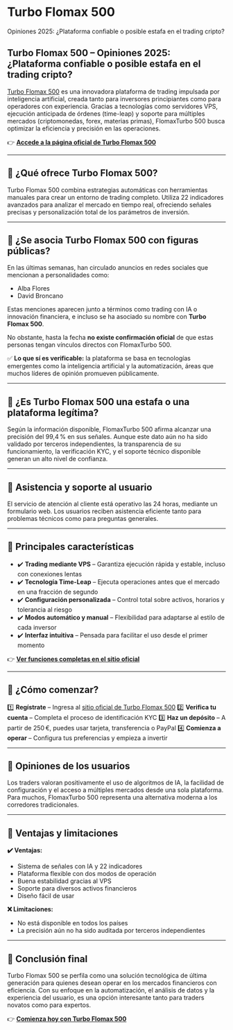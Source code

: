 # Turbo Flomax 500
Opiniones 2025: ¿Plataforma confiable o posible estafa en el trading cripto?

## Turbo Flomax 500 – Opiniones 2025: ¿Plataforma confiable o posible estafa en el trading cripto?

[Turbo Flomax 500](https://turboflomax500.es) es una innovadora plataforma de trading impulsada por inteligencia artificial, creada tanto para inversores principiantes como para operadores con experiencia. Gracias a tecnologías como servidores VPS, ejecución anticipada de órdenes (time-leap) y soporte para múltiples mercados (criptomonedas, forex, materias primas), FlomaxTurbo 500 busca optimizar la eficiencia y precisión en las operaciones.

👉 **[Accede a la página oficial de Turbo Flomax 500](https://turboflomax500.es)**

---

## 📌 ¿Qué ofrece Turbo Flomax 500?

Turbo Flomax 500 combina estrategias automáticas con herramientas manuales para crear un entorno de trading completo. Utiliza 22 indicadores avanzados para analizar el mercado en tiempo real, ofreciendo señales precisas y personalización total de los parámetros de inversión.

---

## 📌 ¿Se asocia Turbo Flomax 500 con figuras públicas?

En las últimas semanas, han circulado anuncios en redes sociales que mencionan a personalidades como:

- Alba Flores
- David Broncano

Estas menciones aparecen junto a términos como trading con IA o innovación financiera, e incluso se ha asociado su nombre con **Turbo Flomax 500**.

No obstante, hasta la fecha **no existe confirmación oficial** de que estas personas tengan vínculos directos con FlomaxTurbo 500.

✅ **Lo que sí es verificable:** la plataforma se basa en tecnologías emergentes como la inteligencia artificial y la automatización, áreas que muchos líderes de opinión promueven públicamente.

---

## 📌 ¿Es Turbo Flomax 500 una estafa o una plataforma legítima?

Según la información disponible, FlomaxTurbo 500 afirma alcanzar una precisión del 99,4 % en sus señales. Aunque este dato aún no ha sido validado por terceros independientes, la transparencia de su funcionamiento, la verificación KYC, y el soporte técnico disponible generan un alto nivel de confianza.

---

## 📌 Asistencia y soporte al usuario

El servicio de atención al cliente está operativo las 24 horas, mediante un formulario web. Los usuarios reciben asistencia eficiente tanto para problemas técnicos como para preguntas generales.

---

## 📌 Principales características

- ✔️ **Trading mediante VPS** – Garantiza ejecución rápida y estable, incluso con conexiones lentas
- ✔️ **Tecnología Time-Leap** – Ejecuta operaciones antes que el mercado en una fracción de segundo
- ✔️ **Configuración personalizada** – Control total sobre activos, horarios y tolerancia al riesgo
- ✔️ **Modos automático y manual** – Flexibilidad para adaptarse al estilo de cada inversor
- ✔️ **Interfaz intuitiva** – Pensada para facilitar el uso desde el primer momento

👉 **[Ver funciones completas en el sitio oficial](https://turboflomax500.es)**

---

## 📌 ¿Cómo comenzar?

1️⃣ **Regístrate** – Ingresa al [sitio oficial de Turbo Flomax 500](https://turboflomax500.es)
2️⃣ **Verifica tu cuenta** – Completa el proceso de identificación KYC
3️⃣ **Haz un depósito** – A partir de 250 €, puedes usar tarjeta, transferencia o PayPal
4️⃣ **Comienza a operar** – Configura tus preferencias y empieza a invertir

---

## 📌 Opiniones de los usuarios

Los traders valoran positivamente el uso de algoritmos de IA, la facilidad de configuración y el acceso a múltiples mercados desde una sola plataforma. Para muchos, FlomaxTurbo 500 representa una alternativa moderna a los corredores tradicionales.

---

## 📌 Ventajas y limitaciones

**✔️ Ventajas:**
- Sistema de señales con IA y 22 indicadores
- Plataforma flexible con dos modos de operación
- Buena estabilidad gracias al VPS
- Soporte para diversos activos financieros
- Diseño fácil de usar

**❌ Limitaciones:**
- No está disponible en todos los países
- La precisión aún no ha sido auditada por terceros independientes

---

## 📌 Conclusión final

Turbo Flomax 500 se perfila como una solución tecnológica de última generación para quienes desean operar en los mercados financieros con eficiencia. Con su enfoque en la automatización, el análisis de datos y la experiencia del usuario, es una opción interesante tanto para traders novatos como para expertos.

👉 **[Comienza hoy con Turbo Flomax 500](https://turboflomax500.es)**
